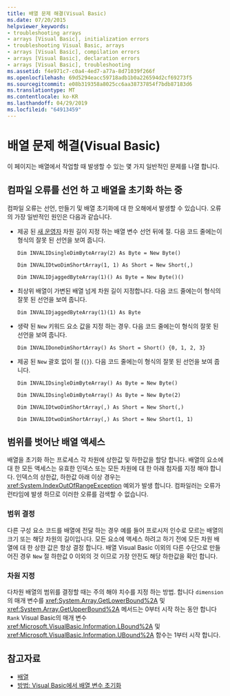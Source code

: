 ```yaml
---
title: 배열 문제 해결(Visual Basic)
ms.date: 07/20/2015
helpviewer_keywords:
- troubleshooting arrays
- arrays [Visual Basic], initialization errors
- troubleshooting Visual Basic, arrays
- arrays [Visual Basic], compilation errors
- arrays [Visual Basic], declaration errors
- arrays [Visual Basic], troubleshooting
ms.assetid: f4e971c7-c0a4-4ed7-a77a-8d71039f266f
ms.openlocfilehash: 69d5294eacc59718adb1b0a226594d2cf69273f5
ms.sourcegitcommit: e08b319358a8025cc6aa38737854f7bdb87183d6
ms.translationtype: MT
ms.contentlocale: ko-KR
ms.lasthandoff: 04/29/2019
ms.locfileid: "64913459"
---
```

# <a name="troubleshooting-arrays-visual-basic"></a>배열 문제 해결(Visual Basic)
이 페이지는 배열에서 작업할 때 발생할 수 있는 몇 가지 일반적인 문제를 나열 합니다.  
  
## <a name="compilation-errors-declaring-and-initializing-an-array"></a>컴파일 오류를 선언 하 고 배열을 초기화 하는 중  
 컴파일 오류는 선언, 만들기 및 배열 초기화에 대 한 오해에서 발생할 수 있습니다. 오류의 가장 일반적인 원인은 다음과 같습니다.  
  
- 제공 된 [새 운영자](../../../../visual-basic/language-reference/operators/new-operator.md) 차원 길이 지정 하는 배열 변수 선언 뒤에 절. 다음 코드 줄에는이 형식의 잘못 된 선언을 보여 줍니다.  
  
     `Dim INVALIDsingleDimByteArray(2) As Byte = New Byte()`  
  
     `Dim INVALIDtwoDimShortArray(1, 1) As Short = New Short(,)`  
  
     `Dim INVALIDjaggedByteArray(1)() As Byte = New Byte()()`  
  
- 최상위 배열이 가변된 배열 넘게 차원 길이 지정합니다. 다음 코드 줄에는이 형식의 잘못 된 선언을 보여 줍니다.  
  
     `Dim INVALIDjaggedByteArray(1)(1) As Byte`  
  
- 생략 된 `New` 키워드 요소 값을 지정 하는 경우. 다음 코드 줄에는이 형식의 잘못 된 선언을 보여 줍니다.  
  
     `Dim INVALIDoneDimShortArray() As Short = Short() {0, 1, 2, 3}`  
  
- 제공 된 `New` 괄호 없이 절 (`{}`). 다음 코드 줄에는이 형식의 잘못 된 선언을 보여 줍니다.  
  
     `Dim INVALIDsingleDimByteArray() As Byte = New Byte()`  
  
     `Dim INVALIDsingleDimByteArray() As Byte = New Byte(2)`  
  
     `Dim INVALIDtwoDimShortArray(,) As Short = New Short(,)`  
  
     `Dim INVALIDtwoDimShortArray(,) As Short = New Short(1, 1)`  
  
## <a name="accessing-an-array-out-of-bounds"></a>범위를 벗어난 배열 액세스  
 배열을 초기화 하는 프로세스 각 차원에 상한값 및 하한값을 할당 합니다. 배열의 요소에 대 한 모든 액세스는 유효한 인덱스 또는 모든 차원에 대 한 아래 첨자를 지정 해야 합니다. 인덱스의 상한값, 하한값 아래 이상 경우는 <xref:System.IndexOutOfRangeException> 예외가 발생 합니다. 컴파일러는 오류가 런타임에 발생 하므로 이러한 오류를 검색할 수 없습니다.  
  
### <a name="determining-bounds"></a>범위 결정  
 다른 구성 요소 코드를 배열에 전달 하는 경우 예를 들어 프로시저 인수로 모르는 배열의 크기 또는 해당 차원의 길이입니다. 모든 요소에 액세스 하려고 하기 전에 모든 차원 배열에 대 한 상한 값은 항상 결정 합니다. 배열 Visual Basic 이외의 다른 수단으로 만들어진 경우 `New` 절 하한값 0 이외의 것 이므로 가장 안전도 해당 하한값을 확인 합니다.  
  
### <a name="specifying-the-dimension"></a>차원 지정  
 다차원 배열의 범위를 결정할 때는 주의 해야 치수를 지정 하는 방법. 합니다 `dimension` 의 매개 변수를 <xref:System.Array.GetLowerBound%2A> 및 <xref:System.Array.GetUpperBound%2A> 메서드는 0부터 시작 하는 동안 합니다 `Rank` Visual Basic의 매개 변수 <xref:Microsoft.VisualBasic.Information.LBound%2A> 및 <xref:Microsoft.VisualBasic.Information.UBound%2A> 함수는 1부터 시작 합니다.  
  
## <a name="see-also"></a>참고자료

- [배열](../../../../visual-basic/programming-guide/language-features/arrays/index.md)
- [방법: Visual Basic에서 배열 변수 초기화](../../../../visual-basic/programming-guide/language-features/arrays/how-to-initialize-an-array-variable.md)
